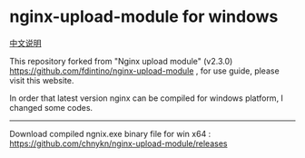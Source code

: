 # nginx-upload-module for windows

[中文说明](https://github.com/chnykn/nginx-upload-module/blob/master/README_CN.md)

This repository forked from "Nginx upload module" (v2.3.0) https://github.com/fdintino/nginx-upload-module
, for use guide, please visit this website.

In order that latest version nginx can be compiled for windows platform, I changed some codes.

-----

Download compiled ngnix.exe binary file for win x64 : 
https://github.com/chnykn/nginx-upload-module/releases
